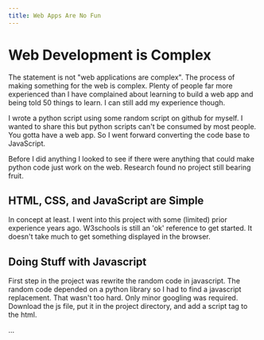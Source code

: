```yaml
---
title: Web Apps Are No Fun
---
```



# Web Development is Complex
The statement is not "web applications are complex". The process of making something for the web is complex. Plenty of people far more experienced than I have complained about learning to build a web app and being told 50 things to learn. I can still add my experience though. 

I wrote a python script using some random script on github for myself. I wanted to share this but python scripts can't be consumed by most people. You gotta have a web app. So I went forward converting the code base to JavaScript.

Before I did anything I looked to see if there were anything that could make python code just work on the web. Research found no project still bearing fruit.

## HTML, CSS, and JavaScript are Simple
In concept at least. I went into this project with some (limited) prior experience years ago. W3schools is still an 'ok' reference to get started. It doesn't take much to get something displayed in the browser.

## Doing Stuff with Javascript
First step in the project was rewrite the random code in javascript. The random code depended on a python library so I had to find a javascript replacement. That wasn't too hard. Only minor googling was required. Download the js file, put it in the project directory, and add a script tag to the html. 

...
